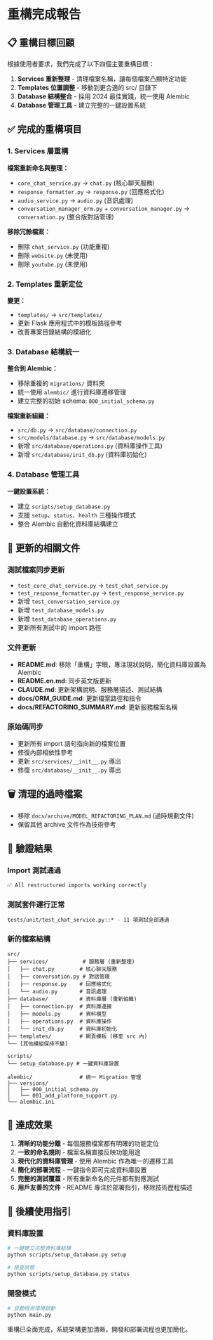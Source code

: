 # 重構完成報告

## 📋 重構目標回顧

根據使用者要求，我們完成了以下四個主要重構目標：

1. **Services 重新整理** - 清理檔案名稱，讓每個檔案凸顯特定功能
2. **Templates 位置調整** - 移動到更合適的 src/ 目錄下
3. **Database 結構整合** - 採用 2024 最佳實踐，統一使用 Alembic
4. **Database 管理工具** - 建立完整的一鍵設置系統

## ✅ 完成的重構項目

### 1. Services 層重構

**檔案重新命名與整理：**
- `core_chat_service.py` → `chat.py` (核心聊天服務)
- `response_formatter.py` → `response.py` (回應格式化)
- `audio_service.py` → `audio.py` (音訊處理)
- `conversation_manager_orm.py` + `conversation_manager.py` → `conversation.py` (整合版對話管理)

**移除冗餘檔案：**
- 刪除 `chat_service.py` (功能重複)
- 刪除 `website.py` (未使用)
- 刪除 `youtube.py` (未使用)

### 2. Templates 重新定位

**變更：**
- `templates/` → `src/templates/`
- 更新 Flask 應用程式中的模板路徑參考
- 改善專案目錄結構的模組化

### 3. Database 結構統一

**整合到 Alembic：**
- 移除重複的 `migrations/` 資料夾
- 統一使用 `alembic/` 進行資料庫遷移管理
- 建立完整的初始 schema: `000_initial_schema.py`

**檔案重新組織：**
- `src/db.py` → `src/database/connection.py`
- `src/models/database.py` → `src/database/models.py`
- 新增 `src/database/operations.py` (資料庫操作工具)
- 新增 `src/database/init_db.py` (資料庫初始化)

### 4. Database 管理工具

**一鍵設置系統：**
- 建立 `scripts/setup_database.py`
- 支援 `setup`、`status`、`health` 三種操作模式
- 整合 Alembic 自動化資料庫結構建立

## 🔧 更新的相關文件

### 測試檔案同步更新
- `test_core_chat_service.py` → `test_chat_service.py`
- `test_response_formatter.py` → `test_response_service.py`
- 新增 `test_conversation_service.py`
- 新增 `test_database_models.py`
- 新增 `test_database_operations.py`
- 更新所有測試中的 import 路徑

### 文件更新
- **README.md**: 移除「重構」字眼，專注現狀說明，簡化資料庫設置為 Alembic
- **README.en.md**: 同步英文版更新
- **CLAUDE.md**: 更新架構說明、服務層描述、測試結構
- **docs/ORM_GUIDE.md**: 更新檔案路徑和指令
- **docs/REFACTORING_SUMMARY.md**: 更新服務檔案名稱

### 原始碼同步
- 更新所有 import 語句指向新的檔案位置
- 修復內部相依性參考
- 更新 `src/services/__init__.py` 導出
- 修復 `src/database/__init__.py` 導出

## 🗑️ 清理的過時檔案

- 移除 `docs/archive/MODEL_REFACTORING_PLAN.md` (過時規劃文件)
- 保留其他 archive 文件作為技術參考

## 🧪 驗證結果

### Import 測試通過
```bash
✅ All restructured imports working correctly
```

### 測試套件運行正常
```bash
tests/unit/test_chat_service.py::* - 11 項測試全部通過
```

### 新的檔案結構
```
src/
├── services/           # 服務層 (重新整理)
│   ├── chat.py        # 核心聊天服務
│   ├── conversation.py # 對話管理
│   ├── response.py    # 回應格式化  
│   └── audio.py       # 音訊處理
├── database/          # 資料庫層 (重新組織)
│   ├── connection.py  # 資料庫連接
│   ├── models.py      # 資料模型
│   ├── operations.py  # 資料庫操作
│   └── init_db.py     # 資料庫初始化
├── templates/         # 網頁模板 (移至 src 內)
└── [其他模組保持不變]

scripts/
└── setup_database.py # 一鍵資料庫設置

alembic/               # 統一 Migration 管理
├── versions/
│   ├── 000_initial_schema.py
│   └── 001_add_platform_support.py
└── alembic.ini
```

## 🎯 達成效果

1. **清晰的功能分離** - 每個服務檔案都有明確的功能定位
2. **一致的命名規則** - 檔案名稱直接反映功能用途
3. **現代化的資料庫管理** - 使用 Alembic 作為唯一的遷移工具
4. **簡化的部署流程** - 一鍵指令即可完成資料庫設置
5. **完整的測試覆蓋** - 所有重新命名的元件都有對應測試
6. **用戶友善的文件** - README 專注於部署指引，移除技術歷程描述

## 🚀 後續使用指引

### 資料庫設置
```bash
# 一鍵建立完整資料庫結構
python scripts/setup_database.py setup

# 檢查狀態
python scripts/setup_database.py status
```

### 開發模式
```bash
# 自動檢測環境啟動
python main.py
```

重構已全面完成，系統架構更加清晰，開發和部署流程也更加簡化。